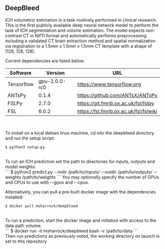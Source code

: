 ## DeepBleed

ICH volumetric estimation is a task routinely performed in clinical research. This is the first publicly available deep neural network model to perform the task of ICH segmentation and volume estimation. The model expects non-contrast CT in NIfTI format and automatically performs preprocessing including a validated CT brain extraction method and spatial normalization via registration to a 1.5mm x 1.5mm x 1.5mm CT template with a shape of (128, 128, 128). 
 <br/>


Current dependencies are listed below. 

Software | Version | URL
------------ | ------------- | -------------
Tensorflow | gpu-2.0.0-rc0 | https://www.tensorflow.org
ANTsPy | 0.1.4 | https://github.com/ANTsX/ANTsPy
FSLPy | 2.7.0 | https://git.fmrib.ox.ac.uk/fsl/fslpy
FSL | 6.0.2 | https://fsl.fmrib.ox.ac.uk/fsl/fslwiki

<br/>

To install on a local debian linux machine, cd into the deepbleed directory and run the setup script:<br/>
```
$ python3 setup.py 
```
<br/>
To run an ICH prediction set the path to directories for inputs, outputs and model weights:<br/>
```
$ python3 predict.py --indir /path/to/inputs/ --outdir /path/to/outputs/ --weights /path/to/weights
```
You may optionally specify the number of GPUs and CPUs to use with --gpus and --cpus.
<br/>

Alternatively, you can pull a pre-built docker image with the dependencies installed:<br/>
```
$ docker pull msharrock/deepbleed
```
<br/>
To run a prediction, start the docker image and initiatize with access to the data path volume:<br/>
```
$ docker run -it msharrock/deepbleed bash -v /path/to/data
```
<br/> 
Then run predictions as previously noted, the working directory on launch is set to this repository
